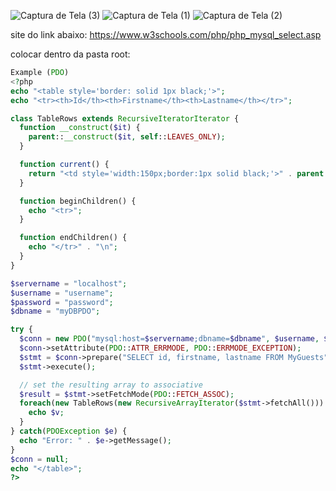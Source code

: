 
![Captura de Tela (3)](https://user-images.githubusercontent.com/99969693/201445297-d16af9c2-309f-433d-adf5-335506eff6e1.png)
![Captura de Tela (1)](https://user-images.githubusercontent.com/99969693/201445303-26dcd790-63ac-47c6-8d7c-679f8bb386ba.png)
![Captura de Tela (2)](https://user-images.githubusercontent.com/99969693/201445304-c572122a-4f10-477b-a13e-84f473930e87.png)


site do link abaixo: https://www.w3schools.com/php/php_mysql_select.asp

colocar dentro da pasta root:

~~~php
Example (PDO)
<?php
echo "<table style='border: solid 1px black;'>";
echo "<tr><th>Id</th><th>Firstname</th><th>Lastname</th></tr>";

class TableRows extends RecursiveIteratorIterator {
  function __construct($it) {
    parent::__construct($it, self::LEAVES_ONLY);
  }

  function current() {
    return "<td style='width:150px;border:1px solid black;'>" . parent::current(). "</td>";
  }

  function beginChildren() {
    echo "<tr>";
  }

  function endChildren() {
    echo "</tr>" . "\n";
  }
}

$servername = "localhost";
$username = "username";
$password = "password";
$dbname = "myDBPDO";

try {
  $conn = new PDO("mysql:host=$servername;dbname=$dbname", $username, $password);
  $conn->setAttribute(PDO::ATTR_ERRMODE, PDO::ERRMODE_EXCEPTION);
  $stmt = $conn->prepare("SELECT id, firstname, lastname FROM MyGuests");
  $stmt->execute();

  // set the resulting array to associative
  $result = $stmt->setFetchMode(PDO::FETCH_ASSOC);
  foreach(new TableRows(new RecursiveArrayIterator($stmt->fetchAll())) as $k=>$v) {
    echo $v;
  }
} catch(PDOException $e) {
  echo "Error: " . $e->getMessage();
}
$conn = null;
echo "</table>";
?>
~~~
